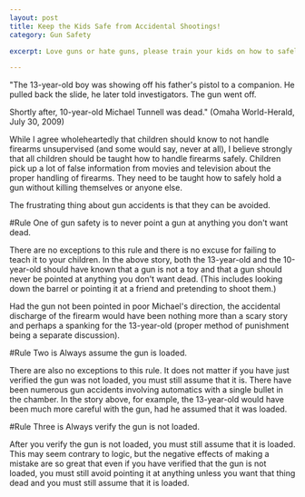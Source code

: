 ```yaml
---
layout: post
title: Keep the Kids Safe from Accidental Shootings!
category: Gun Safety

excerpt: Love guns or hate guns, please train your kids on how to safely avoid accidental discharge of a firearm!

---
```


"The 13-year-old boy was showing off his father's pistol to a companion. He pulled back the slide, he later told investigators. The gun went off.

Shortly after, 10-year-old Michael Tunnell was dead." (Omaha World-Herald, July 30, 2009)

While I agree wholeheartedly that children should know to not handle firearms unsupervised (and some would say, never at all), I believe strongly that all children should be taught how to handle firearms safely. Children pick up a lot of false information from movies and television about the proper handling of firearms. They need to be taught how to safely hold a gun without killing themselves or anyone else.

The frustrating thing about gun accidents is that they can be avoided. 

#Rule One of gun safety is to never point a gun at anything you don't want dead. 

There are no exceptions to this rule and there is no excuse for failing to teach it to your children. In the above story, both the 13-year-old and the 10-year-old should have known that a gun is not a toy and that a gun should never be pointed at anything you don't want dead. (This includes looking down the barrel or pointing it at a friend and pretending to shoot them.)

Had the gun not been pointed in poor Michael's direction, the accidental discharge of the firearm would have been nothing more than a scary story and perhaps a spanking for the 13-year-old (proper method of punishment being a separate discussion).

#Rule Two is Always assume the gun is loaded. 

There are also no exceptions to this rule. It does not matter if you have just verified the gun was not loaded, you must still assume that it is. There have been numerous gun accidents involving automatics with a single bullet in the chamber. In the story above, for example, the 13-year-old would have been much more careful with the gun, had he assumed that it was loaded.

#Rule Three is Always verify the gun is not loaded. 

After you verify the gun is not loaded, you must still assume that it is loaded. This may seem contrary to logic, but the negative effects of making a mistake are so great that even if you have verified that the gun is not loaded, you must still avoid pointing it at anything unless you want that thing dead and you must still assume that it is loaded.